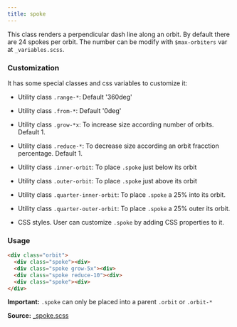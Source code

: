 ```yaml
---
title: spoke
---
```


This class renders a perpendicular dash line along an orbit. By default there are 24 spokes per orbit. The number can be modify with `$max-orbiters` var at `_variables.scss`.
  
### Customization

It has some special classes and css variables to customize it:

  - Utility class `.range-*`: Default '360deg'
  - Utility class `.from-*`: Default '0deg'
  - Utility class `.grow-*x`: To increase size according number of orbits. Default 1.
  - Utility class `.reduce-*`: To decrease size according an orbit fracction percentage. Default 1.
  - Utility class `.inner-orbit`: To place `.spoke` just below its orbit
  - Utility class `.outer-orbit`: To place `.spoke` just above its orbit
  - Utility class `.quarter-inner-orbit`: To place `.spoke` a 25% into its orbit.
  - Utility class `.quarter-outer-orbit`: To place `.spoke` a 25% outer its orbit.

  - CSS styles. User can customize `.spoke` by adding CSS properties to it. 

### Usage 

```html
<div class="orbit">
  <div class="spoke"><div>
  <div class="spoke grow-5x"><div> 
  <div class="spoke reduce-10"><div> 
  <div class="spoke"><div>
</div>
```

**Important:** `.spoke` can only be placed into a parent `.orbit` or `.orbit-*`



**Source:** [_spoke.scss](https://github.com/zumerlab/orbit/blob/main/src/scss/_spoke.scss)
